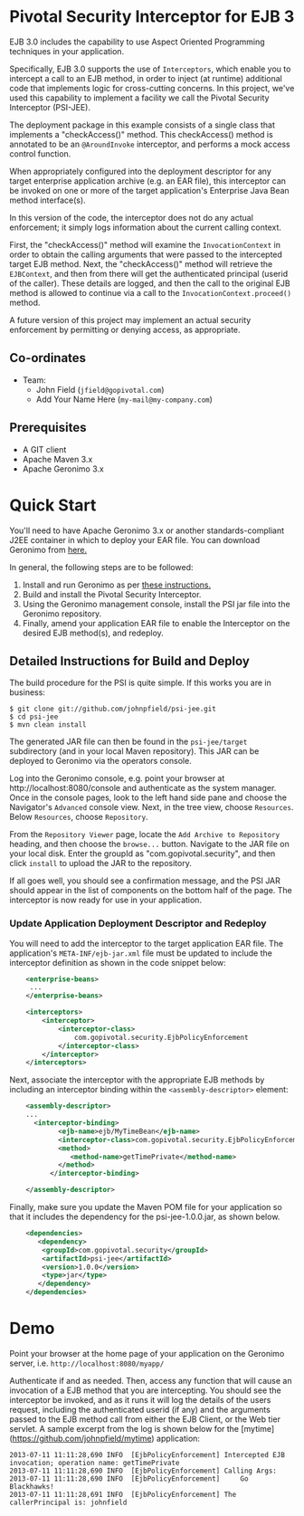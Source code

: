 <link href="https://raw.github.com/clownfart/Markdown-CSS/master/markdown.css" rel="stylesheet"></link>

# Pivotal Security Interceptor for EJB 3  

EJB 3.0 includes the capability to use Aspect Oriented Programming techniques in your application. 

Specifically, EJB 3.0 supports the use of `Interceptors`, which enable you to intercept a call to an EJB method, 
in order to inject (at runtime) additional code that implements logic for cross-cutting concerns.  In this project, we've 
used this capability to implement a facility we call the Pivotal Security Interceptor (PSI-JEE).

The deployment package in this example consists of a single class that implements a "checkAccess()" method. 
This checkAccess() method is annotated to be an `@AroundInvoke` interceptor, and performs a mock access control function. 

When appropriately configured into the deployment descriptor for any target enterprise application archive (e.g. an EAR file), 
this interceptor can be invoked on one or more of the target application's Enterprise Java Bean method interface(s).

In this version of the code, the interceptor does not do any actual enforcement; it simply logs information about the current calling context.

First, the "checkAccess()" method will examine the `InvocationContext` in order to obtain the calling arguments that were passed 
to the intercepted target EJB method.  Next, the "checkAccess()" method will retrieve the `EJBContext`, 
and then from there will get the authenticated principal (userid of the caller). These details are logged, and then the call to the 
original EJB method is allowed to continue via a call to the `InvocationContext.proceed()` method.

A future version of this project may implement an actual security enforcement by permitting or denying access, as appropriate.

## Co-ordinates

* Team:
  * John Field (`jfield@gopivotal.com`)
  * Add Your Name Here (`my-mail@my-company.com`)


## Prerequisites

* A GIT client
* Apache Maven 3.x
* Apache Geronimo 3.x

# Quick Start

You'll need to have Apache Geronimo 3.x or another standards-compliant J2EE container in which to deploy your EAR file.
You can download Geronimo from [here.](http://geronimo.apache.org/downloads.html)

In general, the following steps are to be followed:

1. Install and run Geronimo as per [these instructions.](http://geronimo.apache.org/GMOxDOC30/quick-start-apache-geronimo-for-the-impatient.html)
2. Build and install the Pivotal Security Interceptor. 
3. Using the Geronimo management console, install the PSI jar file into the Geronimo repository.
4. Finally, amend your application EAR file to enable the Interceptor on the desired EJB method(s), and redeploy.

## Detailed Instructions for Build and Deploy


The build procedure for the PSI is quite simple.  If this works you are in business:

    $ git clone git://github.com/johnpfield/psi-jee.git
    $ cd psi-jee
    $ mvn clean install 

The generated JAR file can then be found in the `psi-jee/target` subdirectory (and in your local Maven repository).  This JAR can be deployed to Geronimo via the operators console. 

Log into the Geronimo console, e.g. point your browser at http://localhost:8080/console and authenticate as the system manager.  Once in the console pages, look to the left hand side pane and choose the Navigator's `Advanced` console view.  Next, in the tree view, choose `Resources`.  Below `Resources`, choose `Repository`. 

From the `Repository Viewer` page, locate the `Add Archive to Repository` heading, and then choose the `browse...` button.  Navigate to the JAR file on your local disk.  Enter the groupId as "com.gopivotal.security", and then click `install` to upload the JAR to the repository. 

If all goes well, you should see a confirmation message, and the PSI JAR should appear in the list of components on the bottom half of the page.  The interceptor is now ready for use in your application.

### Update Application Deployment Descriptor and Redeploy

You will need to add the interceptor to the target application EAR file.  The application's `META-INF/ejb-jar.xml` file must be updated to include the interceptor definition as shown in the code snippet below:

```xml
    <enterprise-beans>
     ...
    </enterprise-beans>

    <interceptors>
        <interceptor>
            <interceptor-class>
                com.gopivotal.security.EjbPolicyEnforcement
            </interceptor-class>
        </interceptor>
    </interceptors>
```

Next, associate the interceptor with the appropriate EJB methods by including an interceptor binding within the `<assembly-descriptor>` element:

```xml
	<assembly-descriptor>
	...	
	  <interceptor-binding>
            <ejb-name>ejb/MyTimeBean</ejb-name>
    		<interceptor-class>com.gopivotal.security.EjbPolicyEnforcement</interceptor-class>
            <method>
               <method-name>getTimePrivate</method-name>
            </method>    
          </interceptor-binding>

	</assembly-descriptor>
```

Finally, make sure you update the Maven POM file for your application so that it includes the dependency for the psi-jee-1.0.0.jar, as shown below.

```xml
	<dependencies>
	   <dependency>
		<groupId>com.gopivotal.security</groupId>
		<artifactId>psi-jee</artifactId>
		<version>1.0.0</version>
		<type>jar</type>
	   </dependency>
	</dependencies>
```

# Demo 

Point your browser at the home page of your application on the Geronimo server, i.e. `http://localhost:8080/myapp/` 

Authenticate if and as needed.  Then, access any function that will cause an invocation of a EJB method that you are intercepting.  You should see the interceptor be invoked, and as it runs it will log the details of the users request, including the authenticated userid (if any) and the arguments passed to the EJB method call from either the EJB Client, or the Web tier servlet.  A sample excerpt from the log is shown below for the [mytime] (https://github.com/johnpfield/mytime) application:


```
2013-07-11 11:11:28,690 INFO  [EjbPolicyEnforcement] Intercepted EJB invocation; operation name: getTimePrivate
2013-07-11 11:11:28,690 INFO  [EjbPolicyEnforcement] Calling Args: 
2013-07-11 11:11:28,690 INFO  [EjbPolicyEnforcement] 	 Go Blackhawks!
2013-07-11 11:11:28,691 INFO  [EjbPolicyEnforcement] The callerPrincipal is: johnfield
 
```
 


